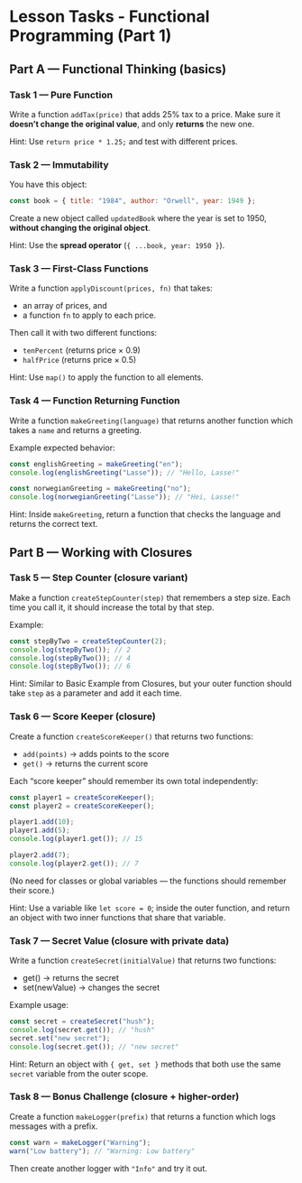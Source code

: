 
# Lesson Tasks - Functional Programming (Part 1)

## Part A — Functional Thinking (basics)

### Task 1 — Pure Function
Write a function `addTax(price)` that adds 25% tax to a price.
Make sure it **doesn’t change the original value**, and only **returns** the new one.

Hint: Use `return price * 1.25;` and test with different prices.

### Task 2 — Immutability
You have this object:
```js
const book = { title: "1984", author: "Orwell", year: 1949 };
```
Create a new object called `updatedBook` where the year is set to 1950,
**without changing the original object**.

Hint: Use the **spread operator** (`{ ...book, year: 1950 }`).

### Task 3 — First-Class Functions
Write a function `applyDiscount(prices, fn)` that takes:
* an array of prices, and
* a function `fn` to apply to each price.

Then call it with two different functions:
* `tenPercent` (returns price × 0.9)
* `halfPrice` (returns price × 0.5)

Hint: Use `map()` to apply the function to all elements.

### Task 4 — Function Returning Function
Write a function `makeGreeting(language)` that returns another function which takes a `name` and returns a greeting.

Example expected behavior:
```js
const englishGreeting = makeGreeting("en");
console.log(englishGreeting("Lasse")); // "Hello, Lasse!"

const norwegianGreeting = makeGreeting("no");
console.log(norwegianGreeting("Lasse")); // "Hei, Lasse!"
```

Hint: Inside `makeGreeting`, return a function that checks the language and returns the correct text.

## Part B — Working with Closures

### Task 5 — Step Counter (closure variant)
Make a function `createStepCounter(step)` that remembers a step size.
Each time you call it, it should increase the total by that step.

Example:
```js
const stepByTwo = createStepCounter(2);
console.log(stepByTwo()); // 2
console.log(stepByTwo()); // 4
console.log(stepByTwo()); // 6
```

Hint: Similar to Basic Example from Closures, but your outer function should take `step` as a parameter and add it each time.

### Task 6 — Score Keeper (closure)

Create a function `createScoreKeeper()` that returns two functions:
* `add(points)` → adds points to the score
* `get()` → returns the current score

Each “score keeper” should remember its own total independently:
```js
const player1 = createScoreKeeper();
const player2 = createScoreKeeper();

player1.add(10);
player1.add(5);
console.log(player1.get()); // 15

player2.add(7);
console.log(player2.get()); // 7
```

(No need for classes or global variables — the functions should remember their score.)

Hint: Use a variable like `let score = 0`; inside the outer function, and return an object with two inner functions that share that variable. 

### Task 7 — Secret Value (closure with private data)
Write a function `createSecret(initialValue)` that returns two functions:
* get() → returns the secret
* set(newValue) → changes the secret

Example usage:
```js
const secret = createSecret("hush");
console.log(secret.get()); // "hush"
secret.set("new secret");
console.log(secret.get()); // "new secret"
```

Hint: Return an object with `{ get, set }` methods that both use the same `secret` variable from the outer scope.

### Task 8 — Bonus Challenge (closure + higher-order)
Create a function `makeLogger(prefix)` that returns a function which logs messages with a prefix.
```js
const warn = makeLogger("Warning");
warn("Low battery"); // "Warning: Low battery"
```
Then create another logger with `"Info"` and try it out.